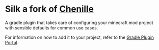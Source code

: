 # Silk a fork of [Chenille](https://github.com/Ladysnake/Chenille)
A gradle plugin that takes care of configuring your minecraft mod project with sensible defaults for common use cases.

For information on how to add it to your project, refer to the [Gradle Plugin Portal](https://plugins.gradle.org/plugin/dev.ithundxr.silk).
